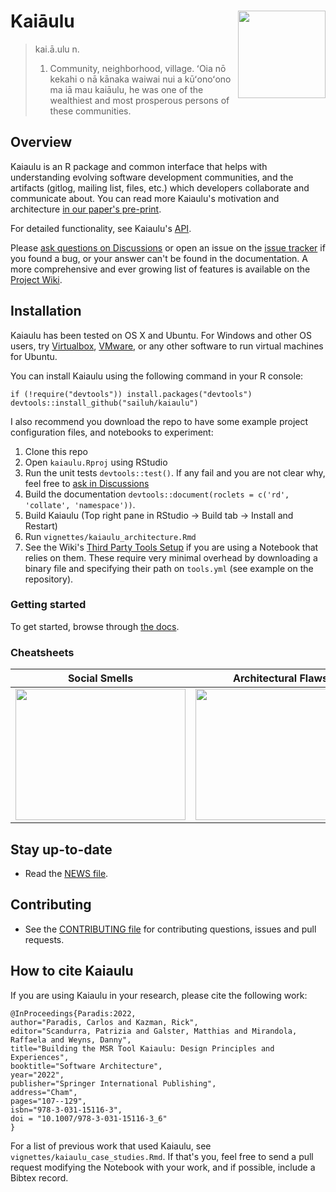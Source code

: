 # Kaiāulu <a href="https://github.com/sailuh/kaiaulu"><img src="man/figures/logo.png" align="right" height="140" /></a>

> kai.ā.ulu
> n.
> 1. Community, neighborhood, village. ʻOia nō kekahi o nā kānaka waiwai nui a kūʻonoʻono ma iā mau kaiāulu, he was one of the wealthiest and most prosperous persons of these communities.

## Overview

Kaiaulu is an R package and common interface that helps with understanding evolving software development communities, and the artifacts (gitlog, mailing list, files, etc.) which developers collaborate and communicate about. You can read more Kaiaulu's motivation and architecture [in our paper's pre-print](https://arxiv.org/abs/2304.14570).

For detailed functionality, see Kaiaulu's [API](http://itm0.shidler.hawaii.edu/kaiaulu/reference/index.html).

Please [ask questions on Discussions](https://github.com/sailuh/kaiaulu/discussions) or open an issue on the [issue tracker](https://github.com/sailuh/kaiaulu/issues) if you found a bug, or your answer can't be found in the documentation. A more comprehensive and ever growing list of features is available on the [Project Wiki](https://github.com/sailuh/kaiaulu/wiki). 

## Installation 

Kaiaulu has been tested on OS X and Ubuntu. For Windows and other OS users, try [Virtualbox](https://www.virtualbox.org/),
[VMware](https://www.vmware.com/), or any other software to run virtual machines for Ubuntu. 

You can install Kaiaulu using the following command in your R console:

```
if (!require("devtools")) install.packages("devtools")
devtools::install_github("sailuh/kaiaulu")
```

I also recommend you download the repo to have some example project configuration files, and notebooks to experiment:

 1. Clone this repo 
 2. Open `kaiaulu.Rproj` using RStudio
 3. Run the unit tests `devtools::test()`. If any fail and you are not clear why, feel free to [ask in Discussions](https://github.com/sailuh/kaiaulu/discussions)
 4. Build the documentation `devtools::document(roclets = c('rd', 'collate', 'namespace'))`.
 5. Build Kaiaulu (Top right pane in RStudio -> Build tab -> Install and Restart)
 6. Run `vignettes/kaiaulu_architecture.Rmd` 
 7. See the Wiki's [Third Party Tools Setup](https://github.com/sailuh/kaiaulu/wiki/Third-Party-Tools-Setup) if you are using a Notebook that relies on them. These require very minimal overhead by downloading a binary file and specifying their path on `tools.yml` (see example on the repository). 
 
### Getting started

To get started, browse through [the docs](http://itm0.shidler.hawaii.edu/kaiaulu).

### Cheatsheets

| Social Smells | Architectural Flaws |
| ------------- | ------------- |
| <a href="https://github.com/sailuh/kaiaulu_cheatsheet/blob/main/cheatsheets/social-smells-cheatsheet.pdf"><img src="https://github.com/sailuh/kaiaulu_cheatsheet/blob/main/cheatsheets/social_smells_cheatsheet.png" width="272" height="210"/></a> |  <a href="https://github.com/sailuh/kaiaulu_cheatsheet/blob/main/cheatsheets/dv8-cheatsheet.pdf"><img src="https://github.com/sailuh/kaiaulu_cheatsheet/blob/main/cheatsheets/dv8_cheatsheet.png" width="272" height="210"/></a>   |

## Stay up-to-date

 * Read the [NEWS file](https://github.com/sailuh/kaiaulu/blob/master/NEWS.md).

## Contributing

 * See the [CONTRIBUTING file](https://github.com/sailuh/kaiaulu/blob/master/CONTRIBUTING.md) for contributing questions, issues and pull requests.

## How to cite Kaiaulu 

If you are using Kaiaulu in your research, please cite the following work: 

```
@InProceedings{Paradis:2022,
author="Paradis, Carlos and Kazman, Rick",
editor="Scandurra, Patrizia and Galster, Matthias and Mirandola, Raffaela and Weyns, Danny",
title="Building the MSR Tool Kaiaulu: Design Principles and Experiences",
booktitle="Software Architecture",
year="2022",
publisher="Springer International Publishing",
address="Cham",
pages="107--129",
isbn="978-3-031-15116-3",
doi = "10.1007/978-3-031-15116-3_6"
}
```

For a list of previous work that used Kaiaulu, see `vignettes/kaiaulu_case_studies.Rmd`. If that's you, feel free to send a pull request modifying the Notebook with your work, and if possible, include a Bibtex record. 
